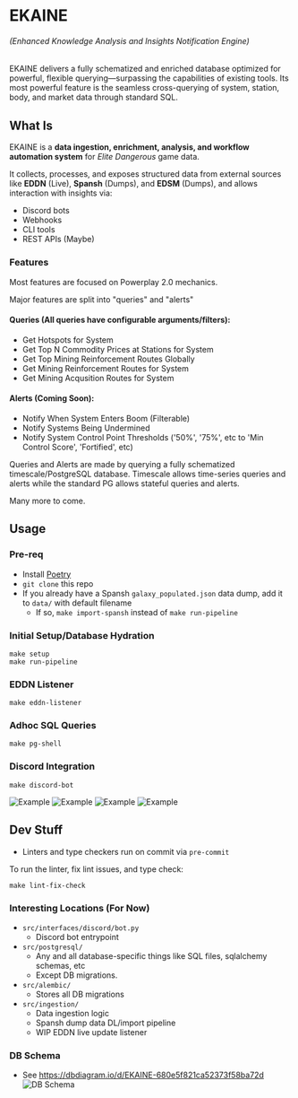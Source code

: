 # EKAINE
###### (Enhanced Knowledge Analysis and Insights Notification Engine)

EKAINE delivers a fully schematized and enriched database optimized for powerful, flexible querying—surpassing the capabilities of existing tools. Its most powerful feature is the seamless cross-querying of system, station, body, and market data through standard SQL.

## What Is

EKAINE is a **data ingestion, enrichment, analysis, and workflow automation system** for *Elite Dangerous* game data.

It collects, processes, and exposes structured data from external sources like **EDDN** (Live), **Spansh** (Dumps), and **EDSM** (Dumps), and allows interaction with insights via:
- Discord bots
- Webhooks
- CLI tools
- REST APIs (Maybe)

### Features
Most features are focused on Powerplay 2.0 mechanics.

Major features are split into "queries" and "alerts"

#### Queries (All queries have configurable arguments/filters):
- Get Hotspots for System
- Get Top N Commodity Prices at Stations for System
- Get Top Mining Reinforcement Routes Globally
- Get Mining Reinforcement Routes for System
- Get Mining Acqusition Routes for System

#### Alerts (Coming Soon):
- Notify When System Enters Boom (Filterable)
- Notify Systems Being Undermined
- Notify System Control Point Thresholds ('50%', '75%', etc to 'Min Control Score', 'Fortified', etc)

Queries and Alerts are made by querying a fully schematized timescale/PostgreSQL database. Timescale allows time-series queries and alerts while the standard PG allows stateful queries and alerts.

Many more to come.

## Usage
### Pre-req
- Install [Poetry](https://python-poetry.org/docs/#installation)
- `git clone` this repo
- If you already have a Spansh `galaxy_populated.json` data dump, add it to `data/` with default filename
  - If so, `make import-spansh` instead of `make run-pipeline`

### Initial Setup/Database Hydration
```
make setup
make run-pipeline
```

### EDDN Listener
```
make eddn-listener
```

### Adhoc SQL Queries
```
make pg-shell
```

### Discord Integration
```
make discord-bot
```

![Example](docs/discord_get-top-reinf-mining-routes.png)
![Example](docs/discord_get-mining-expandable.png)
![Example](docs/discord_get-top-commodities.png)
![Example](docs/discord_get-hotspots.png)

## Dev Stuff
- Linters and type checkers run on commit via `pre-commit`

To run the linter, fix lint issues, and type check:
```
make lint-fix-check
```

### Interesting Locations (For Now)
- `src/interfaces/discord/bot.py`
  - Discord bot entrypoint
- `src/postgresql/`
  - Any and all database-specific things like SQL files, sqlalchemy schemas, etc
  - Except DB migrations.
- `src/alembic/`
  - Stores all DB migrations
- `src/ingestion/`
  - Data ingestion logic
  - Spansh dump data DL/import pipeline
  - WIP EDDN live update listener

### DB Schema
- See https://dbdiagram.io/d/EKAINE-680e5f821ca52373f58ba72d
![DB Schema](docs/schema.png)

